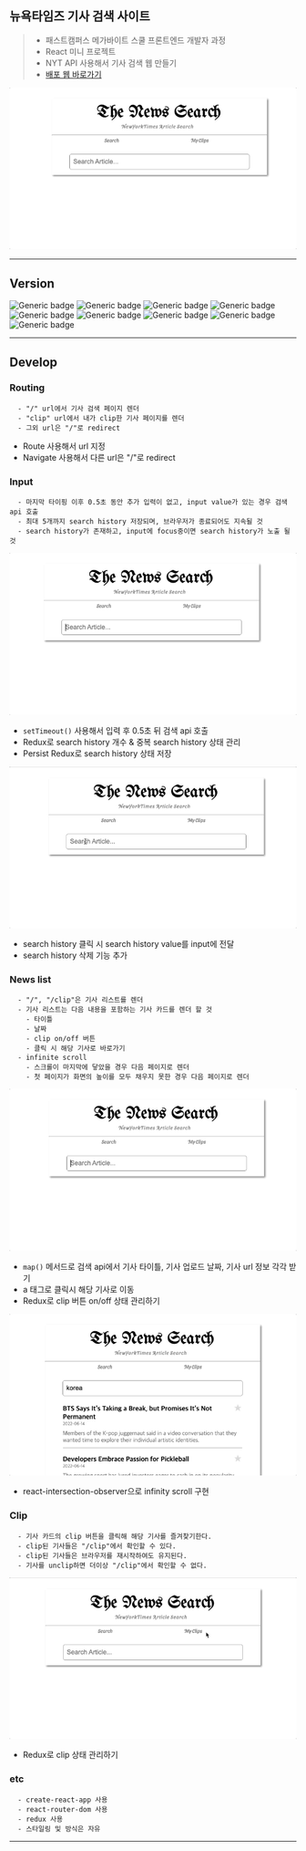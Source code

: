 ## 뉴욕타임즈 기사 검색 사이트
> - 패스트캠퍼스 메가바이트 스쿨 프론트엔드 개발자 과정
> - React 미니 프로젝트
> - NYT API 사용해서 기사 검색 웹 만들기
> - [배포 웹 바로가기](https://elegant-medovik-ba7df8.netlify.app/)

<div align="center">
  <img src="./img/01title.gif" alt="title" />
</div>

---

## Version

![Generic badge](https://img.shields.io/badge/react-18.2.0-blue.svg)
![Generic badge](https://img.shields.io/badge/react_router_dom-6.3.0-blue.svg)
![Generic badge](https://img.shields.io/badge/react_redux-8.0.2-blue.svg)
![Generic badge](https://img.shields.io/badge/redux_persist-6.0.0-blue.svg)
![Generic badge](https://img.shields.io/badge/@reduxjs/toolkit-1.8.2-blue.svg)
![Generic badge](https://img.shields.io/badge/styled_components-5.3.5-blue.svg)
![Generic badge](https://img.shields.io/badge/react_loading-2.0.3-blue.svg)
![Generic badge](https://img.shields.io/badge/react_intersection_observer-9.3.0-blue.svg)
![Generic badge](https://img.shields.io/badge/uuid-8.3.2-blue.svg)

---

## Develop
### Routing
```
  - "/" url에서 기사 검색 페이지 렌더
  - "clip" url에서 내가 clip한 기사 페이지를 렌더
  - 그외 url은 "/"로 redirect
```

  - Route 사용해서 url 지정
  - Navigate 사용해서 다른 url은 "/"로 redirect

### Input
```
  - 마지막 타이핑 이후 0.5초 동안 추가 입력이 없고, input value가 있는 경우 검색 api 호출
  - 최대 5개까지 search history 저장되며, 브라우저가 종료되어도 지속될 것
  - search history가 존재하고, input에 focus중이면 search history가 노출 될 것
``` 

  ![](./img/02input.gif)

  - `setTimeout()` 사용해서 입력 후 0.5초 뒤 검색 api 호출
  - Redux로 search history 개수 & 중복 search history 상태 관리
  - Persist Redux로 search history 상태 저장

  ![](./img/03input.gif)

  - search history 클릭 시 search history value를 input에 전달
  - search history 삭제 기능 추가

### News list
```
  - "/", "/clip"은 기사 리스트를 렌더
  - 기사 리스트는 다음 내용을 포함하는 기사 카드를 렌더 할 것
    - 타이틀
    - 날짜
    - clip on/off 버튼
    - 클릭 시 해당 기사로 바로가기
  - infinite scroll 
    - 스크롤이 마지막에 닿았을 경우 다음 페이지로 렌더
    - 첫 페이지가 화면의 높이를 모두 채우지 못한 경우 다음 페이지로 렌더
```

  ![](./img/04newlist.gif)

  - `map()` 메서드로 검색 api에서 기사 타이틀, 기사 업로드 날짜, 기사 url 정보 각각 받기
  - a 태그로 클릭시 해당 기사로 이동
  - Redux로 clip 버튼 on/off 상태 관리하기

  ![](./img/05newlist.gif)

  - react-intersection-observer으로 infinity scroll 구현

### Clip
```
  - 기사 카드의 clip 버튼을 클릭해 해당 기사를 즐겨찾기한다.
  - clip된 기사들은 "/clip"에서 확인할 수 있다.
  - clip된 기사들은 브라우저를 재시작하여도 유지된다.
  - 기사를 unclip하면 더이상 "/clip"에서 확인할 수 없다.
```

  ![](./img/06clip.gif)

  - Redux로 clip 상태 관리하기 

### etc
```
  - create-react-app 사용
  - react-router-dom 사용
  - redux 사용
  - 스타일링 및 방식은 자유
```
---
